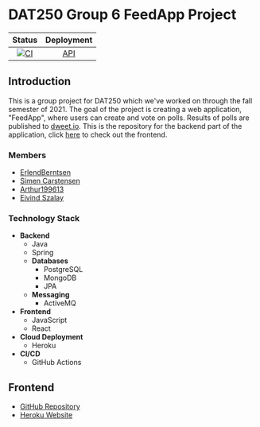 # DAT250 Group 6 FeedApp Project



| Status|Deployment| 
|:----------:|:-------------:|
|[![CI](https://github.com/ErlendBerntsen/FeedApp/actions/workflows/main.yml/badge.svg)](https://github.com/ErlendBerntsen/FeedApp/actions/workflows/main.yml)|[API](https://feedapp-group6-api.herokuapp.com) |

## Introduction
This is a group project for DAT250 which we've worked on through the fall semester of 2021.
The goal of the project is creating a web application, "FeedApp", where users can create and vote
on polls. Results of polls are published to [dweet.io](https://dweet.io/).
This is the repository for the backend part of the application, click [here](#Frontend) to check
out the frontend.

### Members
- [ErlendBerntsen](https://github.com/ErlendBerntsen)
- [Simen Carstensen](https://github.com/KassaPng)
- [Arthur199613](https://github.com/Arthur199613)
- [Eivind Szalay](https://github.com/eivindszalay)

### Technology Stack
- **Backend**
    - Java
    - Spring
    - **Databases**
        - PostgreSQL
        - MongoDB
        - JPA
    - **Messaging**
        - ActiveMQ
- **Frontend**
    - JavaScript
    - React
- **Cloud Deployment**
    - Heroku
- **CI/CD**    
    - GitHub Actions


## Frontend
- [GitHub Repository](https://github.com/ErlendBerntsen/FeedAppFrontend)
- [Heroku Website](https://feedapp-group6.herokuapp.com)
